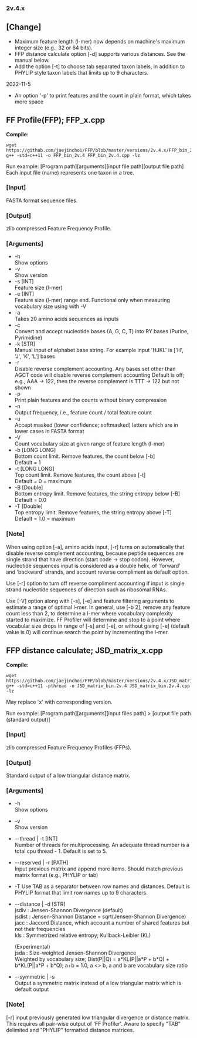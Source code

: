 ### 2v.4.x

## [Change]

* Maximum feature length (l-mer) now depends on machine's maximum integer size (e.g., 32 or 64 bits).  
* FFP distance calculate option [-d] supports various distances. See the manual below.  
* Add the option [-t] to choose tab separated taxon labels, in addition to PHYLIP style taxon labels that limits up to 9 characters.  

2022-11-5

* An option '-p' to print features and the count in plain format, which takes more space

## FF Profile(FFP); FFP_x.cpp

**Compile:**

```console
wget https://github.com/jaejinchoi/FFP/blob/master/versions/2v.4.x/FFP_bin_2v.3.cpp
g++ -std=c++11 -o FFP_bin_2v.4 FFP_bin_2v.4.cpp -lz
```

Run example: [Program path][arguments][input file path][output file path]  
Each input file (name) represents one taxon in a tree.  

### [Input]

FASTA format sequence files.  

### [Output]

zlib compressed Feature Frequency Profile.  

### [Arguments]

* -h  
    Show options  
* -v  
    Show version 
* -s [INT]  
    Feature size (l-mer)  
* -e [INT]  
    Feature size (l-mer) range end. Functional only when measuring vocabulary size using with -V  
* -a  
    Takes 20 amino acids sequences as inputs  
* -c  
    Convert and accept nucleotide bases (A, G, C, T) into RY bases (Purine, Pyrimidine)
* -k [STR]  
    Manual input of alphabet base string. For example input 'HJKL' is ['H', 'J', 'K', 'L'] bases  
* -r  
    Disable reverse complement accounting. Any bases set other than AGCT code will disable reverse complement accounting
    Default is off; e.g., AAA -> 122, then the reverse complement is TTT -> 122 but not shown  
* -p  
    Print plain features and the counts without binary compression      
* -n  
    Output frequency, i.e., feature count / total feature count  
* -u  
    Accept masked (lower confidence; softmasked) letters which are in lower cases in FASTA format  
* -V  
    Count vocabulary size at given range of feature length (l-mer)  
* -b [LONG LONG]  
    Bottom count limit. Remove features, the count below [-b]  
    Default = 1
* -t [LONG LONG]  
    Top count limit. Remove features, the count above [-t]  
    Default = 0 = maximum  
* -B [Double]  
    Bottom entropy limit. Remove features, the string entropy below [-B]  
    Default = 0.0
* -T [Double]  
    Top entropy limit. Remove features, the string entropy above [-T]  
    Default = 1.0 = maximum

### [Note]

When using option [-a], amino acids input, [-r] turns on automatically that disable reverse complement accounting, because peptide sequences are single strand that have direction (start code -> stop codon). However, nucleotide sequences input is considered as a double helix, of 'forward' and 'backward' strands, and account reverse compliment as default option.

Use [-r] option to turn off reverse compliment accounting if input is single strand nucleotide sequences of direction such as ribosomal RNAs.

Use [-V] option along with [-s], [-e] and feature filtering arguments to estimate a range of optimal l-mer. In general, use [-b 2], remove any feature count less than 2, to determine a l-mer where vocabulary complexity started to maximize. FF Profiler will determine and stop to a point where vocabular size drops in range of [-s] and [-e], or without giving [-e] (default value is 0) will continue search the point by incrementing the l-mer.  

## FFP distance calculate; JSD_matrix_x.cpp

**Compile:**

```console
wget https://github.com/jaejinchoi/FFP/blob/master/versions/2v.4.x/JSD_matrix_bin_2v.4.cpp
g++ -std=c++11 -pthread -o JSD_matrix_bin.2v.4 JSD_matrix_bin.2v.4.cpp -lz
```

May replace 'x' with corresponding version.  

Run example: [Program path][arguments][input files path] > [output file path (standard output)]  

### [Input]

zlib compressed Feature Frequency Profiles (FFPs).  

### [Output]

Standard output of a low triangular distance matrix.

### [Arguments]

* -h  
    Show options  
* -v  
    Show version  
* --thread | -t [INT]  
    Number of threads for multiprocessing. An adequate thread number is a total cpu thread - 1. Default is set to 5.
* --reserved | -r [PATH]  
    Input previous matrix and append more items. Should match previous matrix format (e.g., PHYLIP or tab)  
* -T 
    Use TAB as a separator between row names and distances. Default is PHYLIP format that limit row names up to 9 characters.  
* --distance | -d [STR]  
    jsdiv : Jensen-Shannon Divergence (default)  
    jsdist : Jensen-Shannon Distance = sqrt(Jensen-Shannon Divergence)  
    jacc : Jaccord Distance, which account a number of shared features but not their frequencies  
    kls : Symmetrized relative entropy; Kullback-Leibler (KL)

    (Experimental)  
    jsda : Size-weighted Jensen-Shannon Divergence  
        Weighted by vocabulary size; Dist(P||Q) = a\*KL(P||a\*P + b\*Q) + b\*KL(P||a\*P + b\*Q); a+b = 1.0, a <> b, a and b are vocabulary size ratio  
* --symmetric | -s  
    Output a symmetric matrix instead of a low triangular matrix which is default output  

### [Note]

[-r] input previously generated low triangular divergence or distance matrix. This requires all pair-wise output of 'FF Profiler'. Aware to specify "TAB" delimited and "PHYLIP" formatted distance matrices.
